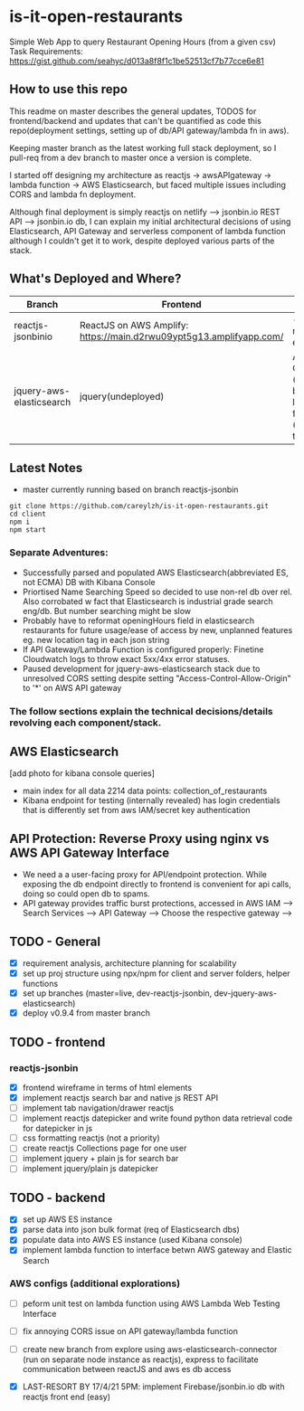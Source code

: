 # is-it-open-restaurants
Simple Web App to query Restaurant Opening Hours (from a given csv)
Task Requirements: https://gist.github.com/seahyc/d013a8f8f1c1be52513cf7b77cce6e81

## How to use this repo
This readme on master describes the general updates, TODOS for frontend/backend and updates that can't be quantified as code this repo(deployment settings, setting up of db/API gateway/lambda fn in aws). 

Keeping master branch as the latest working full stack deployment, so I pull-req from a dev branch to master once a version is complete. 

I started off designing my architecture as reactjs -> awsAPIgateway -> lambda function -> AWS Elasticsearch, but faced multiple issues including CORS and lambda fn deployment.

Although final deployment is simply reactjs on netlify --> jsonbin.io REST API --> jsonbin.io db, I can explain my initial architectural decisions of using Elasticsearch, API Gateway and serverless component of lambda function although I couldn't get it to work, despite deployed various parts of the stack. 

## What's Deployed and Where?
| Branch | Frontend  | Backend | Db |
| ------------- | ------------- | ------------- | ------------- |
| reactjs-jsonbinio | ReactJS on AWS Amplify:  https://main.d2rwu09ypt5g13.amplifyapp.com/ | - (didn't need express) | jsonbin.io |
| jquery-aws-elasticsearch | jquery(undeployed) | AWS API Gateway (deployed but fail), lambda function (deployed, to test) | AWS ElasticSearch (success) |

## Latest Notes
- master currently running based on branch reactjs-jsonbin
```
git clone https://github.com/careylzh/is-it-open-restaurants.git
cd client
npm i
npm start
```
### Separate Adventures:
- Successfully parsed and populated AWS Elasticsearch(abbreviated ES, not ECMA) DB with Kibana Console
- Priortised Name Searching Speed so decided to use non-rel db over rel. Also corrobated w fact that Elasticsearch is industrial grade search eng/db. But number searching might be slow
- Probably have to reformat openingHours field in elasticsearch restaurants for future usage/ease of access by new, unplanned features eg. new location tag in each json string
- If API Gateway/Lambda Function is configured properly: Finetine Cloudwatch logs to throw exact 5xx/4xx error statuses. 
- Paused development for jquery-aws-elasticsearch stack due to unresolved CORS setting despite setting "Access-Control-Allow-Origin" to '*' on AWS API gateway

### The follow sections explain the technical decisions/details revolving each component/stack. 

## AWS Elasticsearch
[add photo for kibana console queries]
- main index for all data 2214 data points: collection_of_restaurants
- Kibana endpoint for testing (internally revealed) has login credentials that is differently set from aws IAM/secret key authentication

## API Protection: Reverse Proxy using nginx vs AWS API Gateway Interface
- We need a a user-facing proxy for API/endpoint protection. While exposing the db endpoint directly to frontend is convenient for api calls, doing so could open db to spams. 
- API gateway provides traffic burst protections, accessed in AWS IAM --> Search Services --> API Gateway --> Choose the respective gateway --> 

## TODO - General
- [x] requirement analysis, architecture planning for scalability
- [x] set up proj structure using npx/npm for client and server folders, helper functions 
- [x] set up branches (master=live, dev-reactjs-jsonbin, dev-jquery-aws-elasticsearch)
- [x] deploy v0.9.4 from master branch

## TODO - frontend 
### reactjs-jsonbin
- [x] frontend wireframe in terms of html elements 
- [x] implement reactjs search bar and native js REST API
- [ ] implement tab navigation/drawer reactjs
- [ ] implement reactjs datepicker and write found python data retrieval code for datepicker in js 
- [ ] css formatting reactjs (not a priority)
- [ ] create reactjs Collections page for one user
- [ ] implement jquery + plain js for search bar
- [ ] implement jquery/plain js datepicker

## TODO - backend
- [x] set up AWS ES instance
- [x] parse data into json bulk format (req of Elasticsearch dbs)
- [x] populate data into AWS ES instance (used Kibana console)
- [x] implement lambda function to interface betwn AWS gateway and Elastic Search
### AWS configs (additional explorations)
- [ ] peform unit test on lambda function using AWS Lambda Web Testing Interface
- [ ] fix annoying CORS issue on API gateway/lambda function
- [ ] create new branch from explore using aws-elasticsearch-connector (run on separate node instance as reactjs), express to facilitate communication between reactJS and aws es db access

- [x] LAST-RESORT BY 17/4/21 5PM: implement Firebase/jsonbin.io db with reactjs front end (easy)
